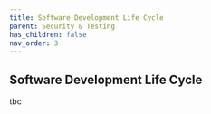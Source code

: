 ```yaml
---
title: Software Development Life Cycle
parent: Security & Testing
has_children: false
nav_order: 3
---
```


## Software Development Life Cycle

tbc